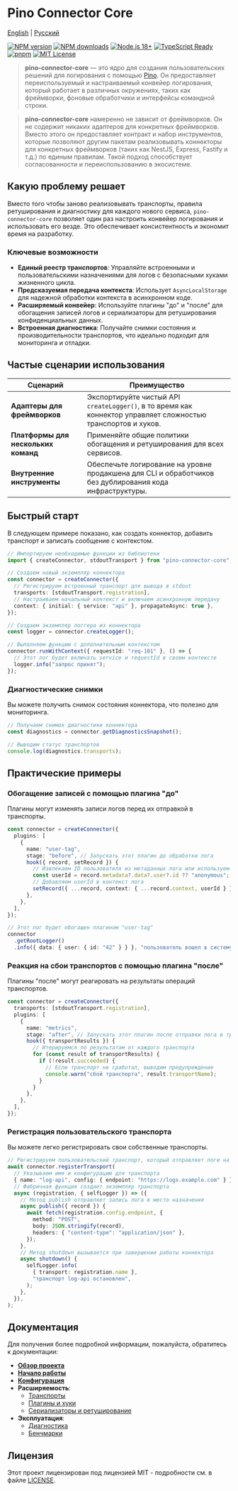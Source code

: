 # Pino Connector Core

[English](README.md) | [Русский](README.ru.md)

[![NPM version](https://img.shields.io/npm/v/pino-connector-core.svg?style=flat-square)](https://www.npmjs.com/package/pino-connector-core)
[![NPM downloads](https://img.shields.io/npm/dm/pino-connector-core.svg?style=flat-square)](https://www.npmjs.com/package/pino-connector-core)
[![Node.js 18+](https://img.shields.io/badge/Node.js-18%2B-3C873A?style=flat-square)](https://nodejs.org/)
[![TypeScript Ready](https://img.shields.io/badge/TypeScript-ready-3178C6?style=flat-square)](https://www.typescriptlang.org/)
[![pnpm](https://img.shields.io/badge/package%20manager-pnpm-FF8C00?style=flat-square)](https://pnpm.io/)
[![MIT License](https://img.shields.io/badge/license-MIT-blue.svg?style=flat-square)](LICENSE)

> **pino-connector-core** — это ядро для создания пользовательских решений для логирования с помощью [Pino](https://getpino.io/). Он предоставляет переиспользуемый и настраиваемый конвейер логирования, который работает в различных окружениях, таких как фреймворки, фоновые обработчики и интерфейсы командной строки.

> **pino-connector-core** намеренно не зависит от фреймворков. Он не содержит никаких адаптеров для конкретных фреймворков. Вместо этого он предоставляет контракт и набор инструментов, которые позволяют другим пакетам реализовывать коннекторы для конкретных фреймворков (таких как NestJS, Express, Fastify и т.д.) по единым правилам. Такой подход способствует согласованности и переиспользованию в экосистеме.

## Какую проблему решает

Вместо того чтобы заново реализовывать транспорты, правила ретуширования и диагностику для каждого нового сервиса, `pino-connector-core` позволяет один раз настроить конвейер логирования и использовать его везде. Это обеспечивает консистентность и экономит время на разработку.

### Ключевые возможности

- **Единый реестр транспортов**: Управляйте встроенными и пользовательскими назначениями для логов с безопасными хуками жизненного цикла.
- **Предсказуемая передача контекста**: Использует `AsyncLocalStorage` для надежной обработки контекста в асинхронном коде.
- **Расширяемый конвейер**: Используйте плагины "до" и "после" для обогащения записей логов и сериализаторы для ретуширования конфиденциальных данных.
- **Встроенная диагностика**: Получайте снимки состояния и производительности транспортов, что идеально подходит для мониторинга и отладки.

## Частые сценарии использования

| Сценарий                            | Преимущество                                                                                                  |
| ----------------------------------- | ------------------------------------------------------------------------------------------------------------- |
| **Адаптеры для фреймворков**        | Экспортируйте чистый API `createLogger()`, в то время как коннектор управляет сложностью транспортов и хуков. |
| **Платформы для нескольких команд** | Применяйте общие политики обогащения и ретуширования для всех сервисов.                                       |
| **Внутренние инструменты**          | Обеспечьте логирование на уровне продакшена для CLI и обработчиков без дублирования кода инфраструктуры.      |

## Быстрый старт

В следующем примере показано, как создать коннектор, добавить транспорт и записать сообщение с контекстом.

```ts
// Импортируем необходимые функции из библиотеки
import { createConnector, stdoutTransport } from "pino-connector-core";

// Создаем новый экземпляр коннектора
const connector = createConnector({
  // Регистрируем встроенный транспорт для вывода в stdout
  transports: [stdoutTransport.registration],
  // Настраиваем начальный контекст и включаем асинхронную передачу
  context: { initial: { service: "api" }, propagateAsync: true },
});

// Создаем экземпляр логгера из коннектора
const logger = connector.createLogger();

// Выполняем функцию с дополнительным контекстом
connector.runWithContext({ requestId: "req-101" }, () => {
  // Этот лог будет включать service и requestId в своем контексте
  logger.info("запрос принят");
});
```

### Диагностические снимки

Вы можете получить снимок состояния коннектора, что полезно для мониторинга.

```ts
// Получаем снимок диагностики коннектора
const diagnostics = connector.getDiagnosticsSnapshot();

// Выводим статус транспортов
console.log(diagnostics.transports);
```

## Практические примеры

### Обогащение записей с помощью плагина "до"

Плагины могут изменять записи логов перед их отправкой в транспорты.

```ts
const connector = createConnector({
  plugins: [
    {
      name: "user-tag",
      stage: "before", // Запускать этот плагин до обработки лога
      hook({ record, setRecord }) {
        // Извлекаем ID пользователя из метаданных лога или используем "anonymous"
        const userId = record.metadata?.data?.user?.id ?? "anonymous";
        // Добавляем userId в контекст лога
        setRecord({ ...record, context: { ...record.context, userId } });
      },
    },
  ],
});

// Этот лог будет обогащен плагином "user-tag"
connector
  .getRootLogger()
  .info({ data: { user: { id: "42" } } }, "пользователь вошел в систему");
```

### Реакция на сбои транспортов с помощью плагина "после"

Плагины "после" могут реагировать на результаты операций транспортов.

```ts
const connector = createConnector({
  transports: [stdoutTransport.registration],
  plugins: [
    {
      name: "metrics",
      stage: "after", // Запускать этот плагин после отправки лога в транспорты
      hook({ transportResults }) {
        // Итерируемся по результатам от каждого транспорта
        for (const result of transportResults) {
          if (!result.succeeded) {
            // Если транспорт не сработал, выводим предупреждение
            console.warn("сбой транспорта", result.transportName);
          }
        }
      },
    },
  ],
});
```

### Регистрация пользовательского транспорта

Вы можете легко регистрировать свои собственные транспорты.

```ts
// Регистрируем пользовательский транспорт, который отправляет логи на HTTP-эндпоинт
await connector.registerTransport(
  // Указываем имя и конфигурацию для транспорта
  { name: "log-api", config: { endpoint: "https://logs.example.com" } },
  // Фабричная функция создает экземпляр транспорта
  async (registration, { selfLogger }) => ({
    // Метод publish отправляет запись лога в место назначения
    async publish({ record }) {
      await fetch(registration.config.endpoint, {
        method: "POST",
        body: JSON.stringify(record),
        headers: { "content-type": "application/json" },
      });
    },
    // Метод shutdown вызывается при завершении работы коннектора
    async shutdown() {
      selfLogger.info(
        { transport: registration.name },
        "транспорт log-api остановлен",
      );
    },
  }),
);
```

## Документация

Для получения более подробной информации, пожалуйста, обратитесь к документации:

- [**Обзор проекта**](docs/ru/index.md)
- [**Начало работы**](docs/ru/getting-started.md)
- [**Конфигурация**](docs/ru/configuration.md)
- **Расширяемость**:
  - [Транспорты](docs/ru/transports.md)
  - [Плагины и хуки](docs/ru/plugins.md)
  - [Сериализаторы и ретуширование](docs/ru/serializers.md)
- **Эксплуатация**:
  - [Диагностика](docs/ru/diagnostics.md)
  - [Бенчмарки](docs/ru/benchmarks.md)

## Лицензия

Этот проект лицензирован под лицензией MIT - подробности см. в файле [LICENSE](LICENSE).
